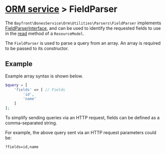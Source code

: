 # [ORM service](../README.md) > FieldParser

The `Bayfront\BonesService\Orm\Utilities\Parsers\FieldParser` implements
[FieldParserInterface](fieldparserinterface.md), and can be used to identify the requested fields to use in
the [read](../models/resourcemodel.md#read) method of a `ResourceModel`.

The `FieldParser` is used to parse a query from an array.
An array is required to be passed to its constructor.

## Example

Example array syntax is shown below.

```php
$query = [
    'fields' => [ // Fields
        'id',
        'name'
    ]
];
```

To simplify sending queries via an HTTP request, fields can be defined as a comma-separated string.

For example, the above query sent via an HTTP request parameters could be:

```
?fields=id,name
```